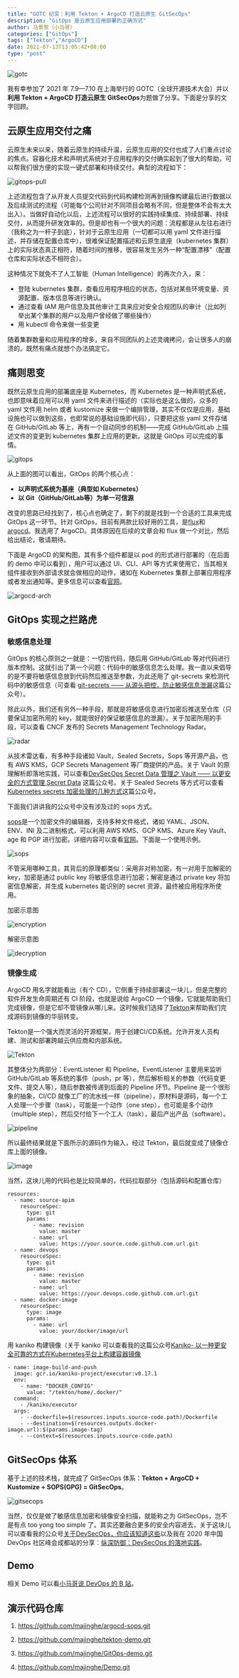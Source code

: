 ```yaml
---
title: "GOTC 纪实｜利用 Tekton + ArgoCD 打造云原生 GitSecOps"
description: "GitOps 是云原生应用部署的正确方式"
author: 马景贺（小马哥）
categories: ["GitOps"]
tags: ["Tekton","ArgoCD"]
date: 2021-07-13T13:05:42+08:00
type: "post"
---
```


![gotc](images/gotc-ospo.jpg)

我有幸参加了 2021 年 7.9—7.10 在上海举行的 GOTC（全球开源技术大会）并以**利用 Tekton + ArgoCD 打造云原生 GitSecOps**为题做了分享。下面是分享的文字回顾。

## 云原生应用交付之痛

云原生未来以来，随着云原生的持续升温，云原生应用的交付也成了人们重点讨论的焦点。容器化技术和声明式系统对于应用程序的交付确实起到了很大的帮助，可以帮我们很方便的实现一键式部署和持续交付。典型的流程如下：

![gitops-pull](images/gitops-pull.png)

上述流程包含了从开发人员提交代码到代码构建检测再到镜像构建最后进行数据以及后续测试的流程（可能每个公司针对不同项目会略有不同，但是整体不会有太大出入）。当做好自动化以后，上述流程可以很好的实践持续集成、持续部署、持续交付，从而提升研发效率的。但是却也有一个很大的问题：流程都是从左往右进行（我称之为一杆子到底），针对于云原生应用（一切都可以用 yaml 文件进行描述，并存储在配置仓库中），很难保证配置描述和云原生底座（kubernetes 集群）上的实际状态真正相符，随着时间的推移，很容易发生另外一种“配置漂移”（配置仓库和实际状态不相符合）。

这种情况下就免不了人工智能（Human Intelligence）的再次介入，来：

* 登陆 kubernetes 集群，查看应用程序相应的状态，包括对某些环境变量、资源配置、版本信息等进行确认。
* 通过查看 IAM 用户信息及其他审计工具来应对安全合规团队的审计（比如列举出某个集群的用户以及用户曾经做了哪些操作）
* 用 kubectl 命令来做一些变更

随着集群数量和应用程序的增多，来自不同团队的上述灵魂拷问，会让很多人的崩溃的。既然有痛点就想个办法搞定它。


## 痛则思变

既然云原生应用的部署底座是 Kubernetes，而 Kubernetes 是一种声明式系统，也即意味着应用可以用 yaml 文件来进行描述的（实际也是这么做的，众多的 yaml 文件用 helm 或者 kustomize 来做一个编排管理，其实不仅仅是应用，基础设施也可以做到这些，也即常说的基础设施即代码），只要把这些 yaml 文件存储在 GitHub/GitLab 等上，再有一个自动同步的机制——完成 GitHub/GitLab 上描述文件的变更到 kubernetes 集群上应用的更新。这就是 GitOps 可以完成的事情。

![gitops](images/gitops-123.png)

从上面的图可以看出，GitOps 的两个核心点：


* **以声明式系统为基座（典型如 Kubernetes）**
* **以 Git（GitHub/GitLab等）为单一可信源**

改变的思路已经找到了，核心点也确定了，剩下的就是找到一个合适的工具来完成 GitOps 这一环节。针对 GitOps，目前有两款比较好用的工具，是[flux](https://github.com/fluxcd/flux2)和[argocd](https://github.com/argoproj/argo-cd/)。我选用了 ArgoCD。具体原因在后续的文章会和 flux 做一个对比，然后给出结论，敬请期待。

下面是 ArgoCD 的架构图，其有多个组件都是以 pod 的形式进行部署的（在后面的 demo 中可以看到），用户可以通过 UI、CLI、API 等方式来使用它，当其相关组件接收到外部请求就会做相应的动作，诸如在 Kubernetes 集群上部署应用程序或者发出通知等。更多信息可以查看[官网](https://github.com/argoproj/argo-cd/)。

![argocd-arch](images/argocd_architecture.png)

## GitOps 实现之拦路虎

### 敏感信息处理

GitOps 的核心原则之一就是：一切皆代码，随后用 GitHub/GitLab 等对代码进行版本控制。这就引出了第一个问题：代码中的敏感信息怎么处理。我一直以来倡导的是不要将敏感信息放到代码然后推送至参数，为此还用了 git-secrets 来检测代码中的敏感信息（可查看 [git-secrets —— 从源头把控，防止敏感信息泄漏](https://mp.weixin.qq.com/s?__biz=Mzg3NjIzODc5NA==&mid=2247483812&idx=1&sn=bf827f939e383670b1ac7f12f9310fd4&chksm=cf340301f8438a1750ebbf572c9faee51fae12ea297474b89e854f90bce3431be2faf28f2689&mpshare=1&scene=1&srcid=0713Jpos7rw22iYn2SdcJlyU&sharer_sharetime=1626161942979&sharer_shareid=69a671b032908bc53da173d06860fd16&exportkey=ASViVFsA0mXvjNXU%2B02vlGg%3D&pass_ticket=nOCryZHOHqGg7fssbtg2s8S0Kn46FvoTLDmByUzgsdz7XJ3Q4bG%2BLVx2KTxmGEM7&wx_header=0#rd)这篇公众号）。

除此以外，我们还有另外一种手段，那就是将敏感信息进行加密后推送至仓库（只要保证加密所用的 key，就能很好的保证敏感信息的泄漏）。关于加密所用的手段，可以查看 CNCF 发布的 Secrets Management Technology Radar。

![radar](images/2021-02-secrets-management.png)

从技术雷达看，有多种手段诸如 Vault，Sealed Secrets，Sops 等开源产品，也有 AWS KMS，GCP Secrets Management 等厂商提供的产品。关于 Vault 的原理解析即落地实践，可以查看[DevSecOps Secret Data 管理之 Vault —— 以更安全的方式管理 Secret Data](https://mp.weixin.qq.com/s?__biz=Mzg3NjIzODc5NA==&mid=2247483804&idx=1&sn=92fe066f18f3af1eca9e724f77297b27&chksm=cf340339f8438a2fb87eb46e6ba4ea42f472311862b5e10330e23215320fcba6ebbb658627ed&mpshare=1&scene=1&srcid=0713s3vuifpec5CoOIxUrEk2&sharer_sharetime=1626161960234&sharer_shareid=69a671b032908bc53da173d06860fd16&exportkey=ASUtmuKT9kXifv0B3hA3EPg%3D&pass_ticket=nOCryZHOHqGg7fssbtg2s8S0Kn46FvoTLDmByUzgsdz7XJ3Q4bG%2BLVx2KTxmGEM7&wx_header=0#rd) 这篇公众号。关于 Sealed Secrets 等方式可以查看 [Kubernetes secrets 加密处理的几种方式](https://mp.weixin.qq.com/s?__biz=Mzg3NjIzODc5NA==&mid=2247484040&idx=1&sn=27198636bbe7a40308bcf3c9a876c4b4&chksm=cf34002df843893b4011a06afc74d57dd94b8f736428a662c1ad1a0984d7e7d81d64ab335e55&mpshare=1&scene=1&srcid=0713RvdyGqQlUG0CofT4Vl6i&sharer_sharetime=1626162044969&sharer_shareid=69a671b032908bc53da173d06860fd16&exportkey=AeGrg566FqPpvTZr1AgbfVE%3D&pass_ticket=nOCryZHOHqGg7fssbtg2s8S0Kn46FvoTLDmByUzgsdz7XJ3Q4bG%2BLVx2KTxmGEM7&wx_header=0#rd)这篇公众号。

下面我们讲讲我的公众号中没有涉及过的 sops 方式。

[sops](https://github.com/mozilla/sops)是一个加密文件的编辑器，支持多种文件格式，诸如 YAML、JSON、ENV、INI 及二进制格式，可以利用 AWS KMS、GCP KMS、Azure Key Vault、age 和 PGP 进行加密。详细内容可以查看[官网](https://github.com/mozilla/sops)。下面是一个使用示例。

![sops](images/gotc.gif)

不管采用哪种工具，其背后的原理都类似：采用非对称加密，有一对用于加解密的 key，加密是通过 public key 将敏感信息进行加密；解密是通过 private key 将加密信息解密，并生成 kubernetes 能识别的 secret 资源，最终被应用程序所使用。

加密示意图

![encryption](images/encryption.png)

解密示意图

![decryption](images/decryption.png)
### 镜像生成

ArgoCD 用名字就能看出（有个 CD），它侧重于持续部署这一块儿，但是完整的软件开发生命周期还有 CI 阶段，也就是说给 ArgoCD 一个镜像，它就能帮助我们完成镜像，但是它却不管镜像从哪儿来。这时候我们选择了[Tekton](https://github.com/tektoncd)来帮助我们完成源码到镜像的华丽转变。

Tekton是一个强大而灵活的开源框架，用于创建CI/CD系统。允许开发人员构建、测试和部署跨越云供应商和内部系统。

![Tekton](images/tekton.png)

其整体分为两部分：EventListener 和 Pipeline。EventListener 主要用来监听 GitHub/GitLab 等系统的事件（push，pr 等），然后解析相关的参数（代码变更文件、提交人等），随后参数被传递到后面的 Pipeline 环节。Pipeline 是一个很形象的抽象，CI/CD 就像工厂的流水线一样（pipeline），原材料是源码，每一个工人处理一个步骤（task），可能是一个动作（one step），也可能是多个动作（multiple step），然后交付给下一个工人（task），最后产出产品（software）。

![pipeline](images/tekton-pipeline.png)


所以最终结果就是下面所示的源码作为输入，经过 Tekton，最后就变成了镜像仓库上面的镜像。

![image](images/tekton-image.png)

当然，这块儿用的代码也是比较简单的，代码拉取部分（包括源码和配置仓库）
```
resources:
  - name: source-apim
    resourceSpec:
      type: git
      params:
        - name: revision
          value: master
        - name: url
          value: https://your.source.code.github.com.url.git
  - name: devops
    resourceSpec:
      type: git
      params:
        - name: revision
          value: master
        - name: url
          value: https://your.devops.code.github.com.url.git
  - name: docker-image
    resourceSpec:
      type: image
      params:
        - name: url
          value: your/docker/image/url
```
用 kaniko 构建镜像（关于 kaniko 可以查看我的这篇公众号[Kaniko- 以一种更安全可靠的方式在Kubernetes平台上构建容器镜像](https://mp.weixin.qq.com/s?__biz=Mzg3NjIzODc5NA==&mid=2247483792&idx=1&sn=a9d2ae04e0f96a3e86f0e9be65278763&chksm=cf340335f8438a23ffa7f183a30e633ffe15ebaad6f0482fa5b627c228e77c174942125605a2&mpshare=1&scene=1&srcid=0713pDTuYlPH1sXIGvcebij7&sharer_sharetime=1626166995430&sharer_shareid=69a671b032908bc53da173d06860fd16&exportkey=AQCFIg6XTyk2BcZT29%2FqymE%3D&pass_ticket=vEuGJ1hGcsAzq45rGm4upuf8tS9robfkQEzT56LdzyJFlZ8OjK1etYyHnl5c7LZJ&wx_header=0#rd)
```
- name: image-build-and-push
  image: gcr.io/kaniko-project/executor:v0.17.1
  env:
    - name: "DOCKER_CONFIG"
      value: "/tekton/home/.docker/"
  command:
    - /kaniko/executor
  args:
    - --dockerfile=$(resources.inputs.source-code.path)/Dockerfile
    - --destination=$(resources.outputs.docker-image.url):$(params.image-tag)
    - --context=$(resources.inputs.source-code.path)
```

## GitSecOps 体系

基于上述的技术栈，就完成了 GitSecOps 体系：**Tekton + ArgoCD + Kustomize + SOPS(GPG) = GitSecOps**。

![gitsecops](images/gitsecops.png)

当然，仅仅是做了敏感信息加密和镜像安全扫描，就能称之为 GitSecOps，岂不是有点 too yong too simple 了。其实还要融合更多的安全内容进去，关于这块儿可以查看我的公众号[关于DevSecOps，你应该知道这些](https://mp.weixin.qq.com/s?__biz=MzIzMTQ0NDE2NQ==&mid=2247483959&idx=1&sn=b96bfe79fe8a1da72e477c56a8f61bdd&chksm=e8a5599ddfd2d08baf90e5da7955044213acb87893fd6a02e1af5774be18b0da9103e62df858&mpshare=1&scene=1&srcid=0713pGB8kTeiOzi9u1X8pGOB&sharer_sharetime=1626167790129&sharer_shareid=69a671b032908bc53da173d06860fd16&exportkey=AVCRQtogr2aJq21gylLlhDM%3D&pass_ticket=vEuGJ1hGcsAzq45rGm4upuf8tS9robfkQEzT56LdzyJFlZ8OjK1etYyHnl5c7LZJ&wx_header=0#rd)以及我在 2020 年中国 DevOps 社区峰会成都站的分享：[纵深防御：DevSecOps 的落地实践](https://www.bilibili.com/video/BV1Ya411F7iW?from=search&seid=4292643220169196885)。

## Demo

相关 Demo 可以看[小马哥说 DevOps 的 B 站](https://www.bilibili.com/video/BV1cq4y1W7PZ)。

## 演示代码仓库

1. https://github.com/majinghe/argocd-sops.git

2. https://github.com/majinghe/tekton-demo.git

3. https://github.com/majinghe/GitOps-demo.git

4. https://github.com/majinghe/Demo.git

